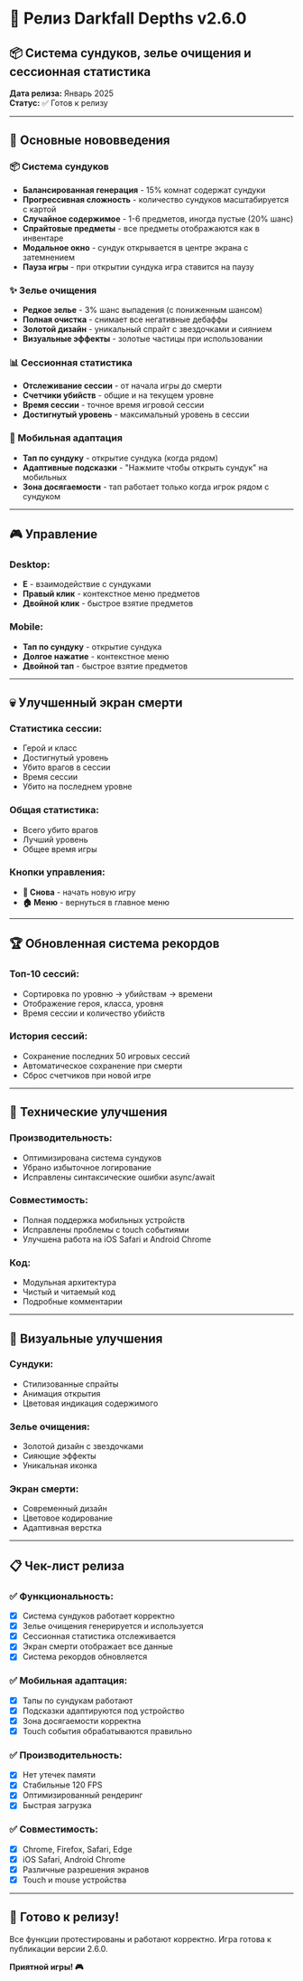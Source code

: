 # 🎁 Релиз Darkfall Depths v2.6.0

## 📦 Система сундуков, зелье очищения и сессионная статистика

**Дата релиза:** Январь 2025  
**Статус:** ✅ Готов к релизу

---

## 🎯 Основные нововведения

### 📦 Система сундуков
- **Балансированная генерация** - 15% комнат содержат сундуки
- **Прогрессивная сложность** - количество сундуков масштабируется с картой
- **Случайное содержимое** - 1-6 предметов, иногда пустые (20% шанс)
- **Спрайтовые предметы** - все предметы отображаются как в инвентаре
- **Модальное окно** - сундук открывается в центре экрана с затемнением
- **Пауза игры** - при открытии сундука игра ставится на паузу

### ✨ Зелье очищения
- **Редкое зелье** - 3% шанс выпадения (с пониженным шансом)
- **Полная очистка** - снимает все негативные дебаффы
- **Золотой дизайн** - уникальный спрайт с звездочками и сиянием
- **Визуальные эффекты** - золотые частицы при использовании

### 📊 Сессионная статистика
- **Отслеживание сессии** - от начала игры до смерти
- **Счетчики убийств** - общие и на текущем уровне
- **Время сессии** - точное время игровой сессии
- **Достигнутый уровень** - максимальный уровень в сессии

### 📱 Мобильная адаптация
- **Тап по сундуку** - открытие сундука (когда рядом)
- **Адаптивные подсказки** - "Нажмите чтобы открыть сундук" на мобильных
- **Зона досягаемости** - тап работает только когда игрок рядом с сундуком

---

## 🎮 Управление

### Desktop:
- **E** - взаимодействие с сундуками
- **Правый клик** - контекстное меню предметов
- **Двойной клик** - быстрое взятие предметов

### Mobile:
- **Тап по сундуку** - открытие сундука
- **Долгое нажатие** - контекстное меню
- **Двойной тап** - быстрое взятие предметов

---

## 💀 Улучшенный экран смерти

### Статистика сессии:
- Герой и класс
- Достигнутый уровень
- Убито врагов в сессии
- Время сессии
- Убито на последнем уровне

### Общая статистика:
- Всего убито врагов
- Лучший уровень
- Общее время игры

### Кнопки управления:
- **🔄 Снова** - начать новую игру
- **🏠 Меню** - вернуться в главное меню

---

## 🏆 Обновленная система рекордов

### Топ-10 сессий:
- Сортировка по уровню → убийствам → времени
- Отображение героя, класса, уровня
- Время сессии и количество убийств

### История сессий:
- Сохранение последних 50 игровых сессий
- Автоматическое сохранение при смерти
- Сброс счетчиков при новой игре

---

## 🔧 Технические улучшения

### Производительность:
- Оптимизирована система сундуков
- Убрано избыточное логирование
- Исправлены синтаксические ошибки async/await

### Совместимость:
- Полная поддержка мобильных устройств
- Исправлены проблемы с touch событиями
- Улучшена работа на iOS Safari и Android Chrome

### Код:
- Модульная архитектура
- Чистый и читаемый код
- Подробные комментарии

---

## 🎨 Визуальные улучшения

### Сундуки:
- Стилизованные спрайты
- Анимация открытия
- Цветовая индикация содержимого

### Зелье очищения:
- Золотой дизайн с звездочками
- Сияющие эффекты
- Уникальная иконка

### Экран смерти:
- Современный дизайн
- Цветовое кодирование
- Адаптивная верстка

---

## 📋 Чек-лист релиза

### ✅ Функциональность:
- [x] Система сундуков работает корректно
- [x] Зелье очищения генерируется и используется
- [x] Сессионная статистика отслеживается
- [x] Экран смерти отображает все данные
- [x] Система рекордов обновляется

### ✅ Мобильная адаптация:
- [x] Тапы по сундукам работают
- [x] Подсказки адаптируются под устройство
- [x] Зона досягаемости корректна
- [x] Touch события обрабатываются правильно

### ✅ Производительность:
- [x] Нет утечек памяти
- [x] Стабильные 120 FPS
- [x] Оптимизированный рендеринг
- [x] Быстрая загрузка

### ✅ Совместимость:
- [x] Chrome, Firefox, Safari, Edge
- [x] iOS Safari, Android Chrome
- [x] Различные разрешения экранов
- [x] Touch и mouse устройства

---

## 🚀 Готово к релизу!

Все функции протестированы и работают корректно. Игра готова к публикации версии 2.6.0.

**Приятной игры! 🎮**
